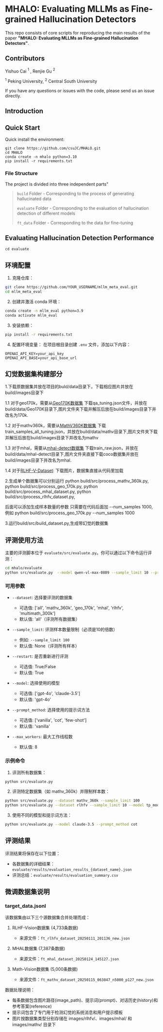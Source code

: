 # MHALO: Evaluating MLLMs as Fine-grained Hallucination Detectors

This repo consists of core scripts for reproducing the main results of the paper **"MHALO: Evaluating MLLMs as Fine-grained Hallucination Detectors"**.

## Contributors

 Yishuo Cai $^1$ , Renjie Gu $^2$ 

$^1$ Peking University, $^2$ Central South University

If you have any questions or issues with the code, please send us an issue directly.

## Introduction

## Quick Start

Quick install the environment:

```
git clone https://github.com/csuJC/MHALO.git
cd MHALO 
conda create -n mhalo python=3.10
pip install -r requirements.txt
```
### File Structure

The project is divided into three independent parts"

> `build` Folder - Corresponding to the process of generating hallucinated data
> 
> `evaluate` Folder - Corresponding to the evaluation of hallucination detection of different models
> 
> `ft_data` Folder - Corresponding to the data for fine-tuning

## Evaluating Hallucination Detection Performance


```
cd evaluate
```

## 环境配置

1. 克隆仓库：
```bash
git clone https://github.com/YOUR_USERNAME/mllm_meta_eval.git
cd mllm_meta_eval
```

2. 创建并激活 conda 环境：
```bash
conda create -n mllm_eval python=3.9
conda activate mllm_eval
```

3. 安装依赖：
```bash
pip install -r requirements.txt
```

4. 配置环境变量：
在项目根目录创建 `.env` 文件，添加以下内容：
```
OPENAI_API_KEY=your_api_key
OPENAI_API_BASE=your_api_base_url
```

## 幻觉数据集构建部分

1.下载原数据集并放在项目的buld/data目录下，下载相应图片并放在build/images目录下

1.1 对于geo170k，需要从[Geo170K数据集](https://huggingface.co/datasets/Luckyjhg/Geo170K/tree/main)
下载qa_tuning.json文件，并放在build/data/Geo170K目录下,图片文件夹下载并解压后放在build/images目录下并改名为170k.

1.2 对于mathv360k，需要从[MathV360K数据集](https://huggingface.co/datasets/Zhiqiang007/MathV360K/tree/main)
下载train_samples_all_tuning.json，并放在build/data/mathv目录下,图片文件夹下载并解压后放在build/images目录下并改名为mathv

1.3 对于mhal，需要从[mhal-detect数据集](https://github.com/hendryx-scale/mhal-detect)
下载train_raw.json，并放在build/data/mhal-detect目录下,图片文件夹直接下载coco数据集并放在build/images目录下并改名为mhal.

1.4 对于[RLHF-V-Dataset](https://huggingface.co/datasets/openbmb/RLHF-V-Dataset/tree/main):
下载图片，数据集直接从代码里加载


2.生成单个数据集可以分别运行
python build/src/process_mathv_360k.py,
python build/src/process_geo_170k.py,
python build/src/process_mhal_dataset.py,
python build/src/process_rlhfv_dataset.py,

后面可以添加生成样本数量的参数 只需要在代码后面加 --num_samples 1000,
例如 python build/src/process_geo_170k.py --num_samples 1000

3.运行build/src/build_dataset.py,生成带幻觉的数据集


## 评测使用方法

主要的评测脚本位于 `evaluate/src/evaluate.py`。你可以通过以下命令运行评测：

```bash
cd mhalo/evaluate
python src/evaluate.py  --model qwen-vl-max-0809 --sample_limit 10 --prompt_method Analyze-then-judge --api_retry_limit 1 --max_annotation_retries 1
```

### 可用参数

- `--dataset`: 选择要评测的数据集
  - 可选值: ['all', 'mathv_360k', 'geo_170k', 'mhal', 'rlhfv', 'multimath_300k']
  - 默认值: 'all'（评测所有数据集）

- `--sample_limit`: 评测样本数量限制（必须是10的倍数）
  - 例如: `--sample_limit 100`
  - 默认值: None（评测所有样本）

- `--restart`: 是否重新进行评测
  - 可选值: True/False
  - 默认值: True

- `--model`: 选择使用的模型
  - 可选值: ['gpt-4o', 'claude-3.5']
  - 默认值: 'gpt-4o'

- `--prompt_method`: 选择使用的提示词方法
  - 可选值: ['vanilla', 'cot', 'few-shot']
  - 默认值: 'vanilla'

- `--max_workers`: 最大工作线程数
  - 默认值: 8

### 示例命令

1. 评测所有数据集：
```bash
python src/evaluate.py
```

2. 评测特定数据集（如 mathv_360k）并限制样本数：
```bash
python src/evaluate.py --dataset mathv_360k --sample_limit 100
python src/evaluate.py --dataset rlhfv --sample_limit 10 --model tp_model
```

3. 使用不同的模型和提示词方法：
```bash
python src/evaluate.py --model claude-3.5 --prompt_method cot
```

## 评测结果

评测结果将保存在以下位置：
- 各数据集的详细结果：`evaluate/results/evaluation_results_{dataset_name}.json`
- 评测总结：`evaluate/results/evaluation_summary.csv`

## 微调数据集说明

### target_data.jsonl
该数据集由以下三个源数据集合并处理而成：

1. RLHF-Vision数据集 (4,733条数据)
   - 来源文件：`ft_rlhfv_dataset_20250111_201136_new.json`

2. MHAL数据集 (7,387条数据)
   - 来源文件：`ft_mhal_dataset_20250124_145127.json`

3. Math-Vision数据集 (5,000条数据)
   - 来源文件：`ft_mathv_dataset_20250115_063847_n5000_p127_new.json`

数据处理说明：
- 每条数据包含图片路径(image_path)、提示词(prompt)、对话历史(history)和参考答案(reference)
- 提示词包含了专门用于检测幻觉的系统消息和用户提示模板
- 图片按数据集类型分别存储在 images/rlhfv/、images/mhal/ 和 images/mathv/ 目录下
